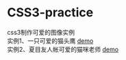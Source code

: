 # CSS3-practice
css3制作可爱的图像实例<br/>
实例1、一只可爱的猫头鹰
[demo](https://xiaoyingbaby.github.io/css3-Practice/猫头鹰/css3制作猫头鹰.html)<br/>
实例2、夏目友人帐可爱的猫咪老师
[demo](https://xiaoyingbaby.github.io/css3-Practice/猫咪老师/css3制作猫咪老师.html)<br/>
